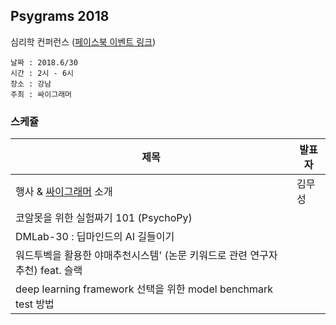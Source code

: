 ## Psygrams 2018

심리학 컨퍼런스 ([페이스북 이벤트 링크](https://www.facebook.com/events/590394521317191/))

```
날짜 : 2018.6/30
시간 : 2시 - 6시
장소 : 강남
주최 : 싸이그래머 
```

### 스케쥴

| 제목  |  발표자  |
|---|---|
| 행사 & [싸이그래머](https://www.facebook.com/groups/psygrammer/) 소개  | 김무성  |
| 코알못을 위한 실험짜기 101 (PsychoPy)  |   |   
| DMLab-30 : 딥마인드의 AI 길들이기   |   |    
| 워드투벡을 활용한 야매추천시스템' (논문 키워드로 관련 연구자추천) feat. 슬랙   |    |   
| deep learning framework 선택을 위한 model benchmark test 방법   |      | 
